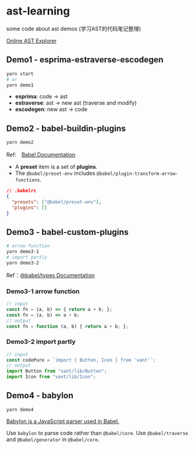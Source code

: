# ast-learning
some code about ast demos
(学习AST的代码笔记整理)

[Online AST Explorer](https://astexplorer.net/)

## Demo1 - esprima-estraverse-escodegen
```sh
yarn start
# or
yarn demo1
```
- **esprima**: code -> ast
- **estraverse**: ast -> new ast (traverse and modify)
- **escodegen**: new ast -> code

## Demo2 - babel-buildin-plugins
```sh
yarn demo2
```
Ref:　[Babel Documentation](https://babeljs.io)

- A **preset** item is a set of **plugins**.
- The `@babel/preset-env` includes `@babel/plugin-transform-arrow-functions`.

```json
// .babelrc
{
  "presets": ["@babel/preset-env"],
  "plugins": []
}
```

## Demo3 - babel-custom-plugins
```sh
# arrow function
yarn demo3-1
# import partly
yarn demo3-2
```
Ref：[@babel/types Documentation](https://babeljs.io/docs/en/babel-types)

### Demo3-1 arrow function
```js
// input
const fn = (a, b) => { return a + b; };
const fn = (a, b) => a + b;
// output
const fn = function (a, b) { return a + b; };
```

### Demo3-2 import partly
```js
// input
const codePure = `import { Button, Icon } from 'vant'`;
// output
import Button from "vant/lib/Button";
import Icon from "vant/lib/Icon";
```

## Demo4 - babylon
```sh
yarn demo4
```
[Babylon is a JavaScript parser used in Babel.](https://babeljs.io/docs/en/babylon)

Use `babylon` to parse code rather than `@babel/core`.
Use `@babel/traverse` and `@babel/generator` in `@babel/core`.
